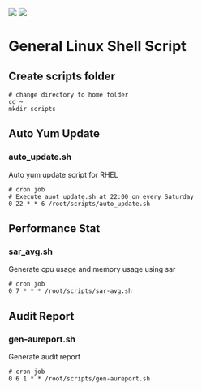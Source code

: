 <img src="https://img.shields.io/badge/language-shell-green.svg"/> <img src="https://img.shields.io/github/last-commit/vmzcloud/Linux_Shell_Script_General"/>

# General Linux Shell Script
## Create scripts folder
```
# change directory to home folder
cd ~
mkdir scripts
```
## Auto Yum Update
### auto_update.sh
Auto yum update script for RHEL
```
# cron job
# Execute auot_update.sh at 22:00 on every Saturday
0 22 * * 6 /root/scripts/auto_update.sh
```
## Performance Stat
### sar_avg.sh
Generate cpu usage and memory usage using sar
```
# cron job
0 7 * * * /root/scripts/sar-avg.sh
```
## Audit Report
### gen-aureport.sh
Generate audit report
```
# cron job
0 6 1 * * /root/scripts/gen-aureport.sh
```
